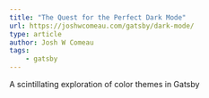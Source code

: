 ```yaml
---
title: "The Quest for the Perfect Dark Mode"
url: https://joshwcomeau.com/gatsby/dark-mode/
type: article
author: Josh W Comeau
tags:
    - gatsby
---
```

A scintillating exploration of color themes in Gatsby